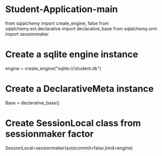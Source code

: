 # Student-Application-main
from sqlalchemy import create_engine, false
from sqlalchemy.ext.declarative import declarative_base
from sqlalchemy.orm import sessionmaker

# Create a sqlite engine instance
engine = create_engine("sqlite:///student.db")

# Create a DeclarativeMeta instance
Base = declarative_base()

# Create SessionLocal class from sessionmaker factor
SessionLocal=sessionmaker(autocommit=false,bind=engine)
